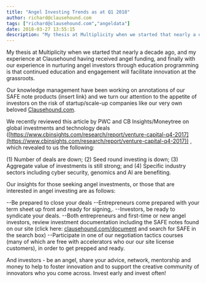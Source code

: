 ```yaml
---
title: "Angel Investing Trends as at Q1 2018"
author: richard@clausehound.com
tags: ["richard@clausehound.com","angeldata"]
date: 2018-03-27 13:55:15
description: "My thesis at Multiplicity when we started that nearly a decade ago, and my experience at Clausehound having received angel funding, and finally with our experience in nurturing angel investors throu..."
---
```


My thesis at Multiplicity when we started that nearly a decade ago, and my experience at Clausehound having received angel funding, and finally with our experience in nurturing angel investors through education programming is that continued education and engagement will facilitate innovation at the grassroots.

Our knowledge management have been working on annotations of our SAFE note products (insert link) and we turn our attention to the appetite of investors on the risk of startup/scale-up companies like our very own beloved [Clausehound.com](http://clausehound.com/).

We recently reviewed this article by PWC and CB Insights/Moneytree on global investments and technology deals ([https://www.cbinsights.com/research/report/venture-capital-q4-2017](https://www.cbinsights.com/research/report/venture-capital-q4-2017)) , which revealed to us the following:

(1) Number of deals are down;
(2) Seed round investing is down;
(3) Aggregate value of investments is still strong; and
(4) Specific industry sectors including cyber security, genomics and AI are benefiting.

Our insights for those seeking angel investments, or those that are interested in angel investing are as follows:

--Be prepared to close your deals
--Entrepreneurs come prepared with your term sheet up front and ready for signing,.
--Investors, be ready to syndicate your deals.
--Both entrepreneurs and first-time or new angel investors, review investment documentation including the SAFE notes found on our site (click here: [clausehound.com/document](http://clausehound.com/document) and search for SAFE in the search box)
--Participate in one of our negotiation tactics courses (many of which are free with accelerators who our our site license customers), in order to get prepped and ready.

And investors - be an angel, share your advice, network, mentorship and money to help to foster innovation and to support the creative community of innovators who you come across. Invest early and invest often!